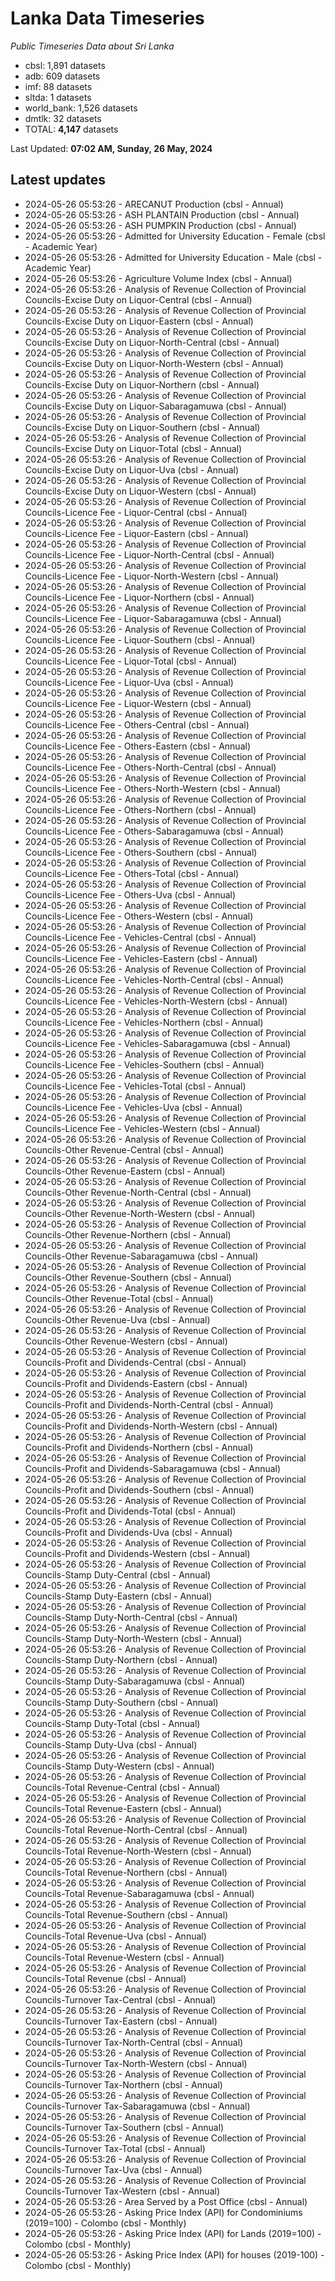 # Lanka Data Timeseries
*Public Timeseries Data about Sri Lanka*

* cbsl: 1,891 datasets
* adb: 609 datasets
* imf: 88 datasets
* sltda: 1 datasets
* world_bank: 1,526 datasets
* dmtlk: 32 datasets
* TOTAL: **4,147** datasets

Last Updated: **07:02 AM, Sunday, 26 May, 2024**

## Latest updates

* 2024-05-26 05:53:26 - ARECANUT Production (cbsl - Annual)
* 2024-05-26 05:53:26 - ASH PLANTAIN Production (cbsl - Annual)
* 2024-05-26 05:53:26 - ASH PUMPKIN Production (cbsl - Annual)
* 2024-05-26 05:53:26 - Admitted for University Education - Female (cbsl - Academic Year)
* 2024-05-26 05:53:26 - Admitted for University Education - Male (cbsl - Academic Year)
* 2024-05-26 05:53:26 - Agriculture Volume Index (cbsl - Annual)
* 2024-05-26 05:53:26 - Analysis of Revenue Collection of Provincial Councils-Excise Duty on Liquor-Central (cbsl - Annual)
* 2024-05-26 05:53:26 - Analysis of Revenue Collection of Provincial Councils-Excise Duty on Liquor-Eastern (cbsl - Annual)
* 2024-05-26 05:53:26 - Analysis of Revenue Collection of Provincial Councils-Excise Duty on Liquor-North-Central (cbsl - Annual)
* 2024-05-26 05:53:26 - Analysis of Revenue Collection of Provincial Councils-Excise Duty on Liquor-North-Western (cbsl - Annual)
* 2024-05-26 05:53:26 - Analysis of Revenue Collection of Provincial Councils-Excise Duty on Liquor-Northern (cbsl - Annual)
* 2024-05-26 05:53:26 - Analysis of Revenue Collection of Provincial Councils-Excise Duty on Liquor-Sabaragamuwa (cbsl - Annual)
* 2024-05-26 05:53:26 - Analysis of Revenue Collection of Provincial Councils-Excise Duty on Liquor-Southern (cbsl - Annual)
* 2024-05-26 05:53:26 - Analysis of Revenue Collection of Provincial Councils-Excise Duty on Liquor-Total (cbsl - Annual)
* 2024-05-26 05:53:26 - Analysis of Revenue Collection of Provincial Councils-Excise Duty on Liquor-Uva (cbsl - Annual)
* 2024-05-26 05:53:26 - Analysis of Revenue Collection of Provincial Councils-Excise Duty on Liquor-Western (cbsl - Annual)
* 2024-05-26 05:53:26 - Analysis of Revenue Collection of Provincial Councils-Licence Fee - Liquor-Central (cbsl - Annual)
* 2024-05-26 05:53:26 - Analysis of Revenue Collection of Provincial Councils-Licence Fee - Liquor-Eastern (cbsl - Annual)
* 2024-05-26 05:53:26 - Analysis of Revenue Collection of Provincial Councils-Licence Fee - Liquor-North-Central (cbsl - Annual)
* 2024-05-26 05:53:26 - Analysis of Revenue Collection of Provincial Councils-Licence Fee - Liquor-North-Western (cbsl - Annual)
* 2024-05-26 05:53:26 - Analysis of Revenue Collection of Provincial Councils-Licence Fee - Liquor-Northern (cbsl - Annual)
* 2024-05-26 05:53:26 - Analysis of Revenue Collection of Provincial Councils-Licence Fee - Liquor-Sabaragamuwa (cbsl - Annual)
* 2024-05-26 05:53:26 - Analysis of Revenue Collection of Provincial Councils-Licence Fee - Liquor-Southern (cbsl - Annual)
* 2024-05-26 05:53:26 - Analysis of Revenue Collection of Provincial Councils-Licence Fee - Liquor-Total (cbsl - Annual)
* 2024-05-26 05:53:26 - Analysis of Revenue Collection of Provincial Councils-Licence Fee - Liquor-Uva (cbsl - Annual)
* 2024-05-26 05:53:26 - Analysis of Revenue Collection of Provincial Councils-Licence Fee - Liquor-Western (cbsl - Annual)
* 2024-05-26 05:53:26 - Analysis of Revenue Collection of Provincial Councils-Licence Fee - Others-Central (cbsl - Annual)
* 2024-05-26 05:53:26 - Analysis of Revenue Collection of Provincial Councils-Licence Fee - Others-Eastern (cbsl - Annual)
* 2024-05-26 05:53:26 - Analysis of Revenue Collection of Provincial Councils-Licence Fee - Others-North-Central (cbsl - Annual)
* 2024-05-26 05:53:26 - Analysis of Revenue Collection of Provincial Councils-Licence Fee - Others-North-Western (cbsl - Annual)
* 2024-05-26 05:53:26 - Analysis of Revenue Collection of Provincial Councils-Licence Fee - Others-Northern (cbsl - Annual)
* 2024-05-26 05:53:26 - Analysis of Revenue Collection of Provincial Councils-Licence Fee - Others-Sabaragamuwa (cbsl - Annual)
* 2024-05-26 05:53:26 - Analysis of Revenue Collection of Provincial Councils-Licence Fee - Others-Southern (cbsl - Annual)
* 2024-05-26 05:53:26 - Analysis of Revenue Collection of Provincial Councils-Licence Fee - Others-Total (cbsl - Annual)
* 2024-05-26 05:53:26 - Analysis of Revenue Collection of Provincial Councils-Licence Fee - Others-Uva (cbsl - Annual)
* 2024-05-26 05:53:26 - Analysis of Revenue Collection of Provincial Councils-Licence Fee - Others-Western (cbsl - Annual)
* 2024-05-26 05:53:26 - Analysis of Revenue Collection of Provincial Councils-Licence Fee - Vehicles-Central (cbsl - Annual)
* 2024-05-26 05:53:26 - Analysis of Revenue Collection of Provincial Councils-Licence Fee - Vehicles-Eastern (cbsl - Annual)
* 2024-05-26 05:53:26 - Analysis of Revenue Collection of Provincial Councils-Licence Fee - Vehicles-North-Central (cbsl - Annual)
* 2024-05-26 05:53:26 - Analysis of Revenue Collection of Provincial Councils-Licence Fee - Vehicles-North-Western (cbsl - Annual)
* 2024-05-26 05:53:26 - Analysis of Revenue Collection of Provincial Councils-Licence Fee - Vehicles-Northern (cbsl - Annual)
* 2024-05-26 05:53:26 - Analysis of Revenue Collection of Provincial Councils-Licence Fee - Vehicles-Sabaragamuwa (cbsl - Annual)
* 2024-05-26 05:53:26 - Analysis of Revenue Collection of Provincial Councils-Licence Fee - Vehicles-Southern (cbsl - Annual)
* 2024-05-26 05:53:26 - Analysis of Revenue Collection of Provincial Councils-Licence Fee - Vehicles-Total (cbsl - Annual)
* 2024-05-26 05:53:26 - Analysis of Revenue Collection of Provincial Councils-Licence Fee - Vehicles-Uva (cbsl - Annual)
* 2024-05-26 05:53:26 - Analysis of Revenue Collection of Provincial Councils-Licence Fee - Vehicles-Western (cbsl - Annual)
* 2024-05-26 05:53:26 - Analysis of Revenue Collection of Provincial Councils-Other Revenue-Central (cbsl - Annual)
* 2024-05-26 05:53:26 - Analysis of Revenue Collection of Provincial Councils-Other Revenue-Eastern (cbsl - Annual)
* 2024-05-26 05:53:26 - Analysis of Revenue Collection of Provincial Councils-Other Revenue-North-Central (cbsl - Annual)
* 2024-05-26 05:53:26 - Analysis of Revenue Collection of Provincial Councils-Other Revenue-North-Western (cbsl - Annual)
* 2024-05-26 05:53:26 - Analysis of Revenue Collection of Provincial Councils-Other Revenue-Northern (cbsl - Annual)
* 2024-05-26 05:53:26 - Analysis of Revenue Collection of Provincial Councils-Other Revenue-Sabaragamuwa (cbsl - Annual)
* 2024-05-26 05:53:26 - Analysis of Revenue Collection of Provincial Councils-Other Revenue-Southern (cbsl - Annual)
* 2024-05-26 05:53:26 - Analysis of Revenue Collection of Provincial Councils-Other Revenue-Total (cbsl - Annual)
* 2024-05-26 05:53:26 - Analysis of Revenue Collection of Provincial Councils-Other Revenue-Uva (cbsl - Annual)
* 2024-05-26 05:53:26 - Analysis of Revenue Collection of Provincial Councils-Other Revenue-Western (cbsl - Annual)
* 2024-05-26 05:53:26 - Analysis of Revenue Collection of Provincial Councils-Profit and Dividends-Central (cbsl - Annual)
* 2024-05-26 05:53:26 - Analysis of Revenue Collection of Provincial Councils-Profit and Dividends-Eastern (cbsl - Annual)
* 2024-05-26 05:53:26 - Analysis of Revenue Collection of Provincial Councils-Profit and Dividends-North-Central (cbsl - Annual)
* 2024-05-26 05:53:26 - Analysis of Revenue Collection of Provincial Councils-Profit and Dividends-North-Western (cbsl - Annual)
* 2024-05-26 05:53:26 - Analysis of Revenue Collection of Provincial Councils-Profit and Dividends-Northern (cbsl - Annual)
* 2024-05-26 05:53:26 - Analysis of Revenue Collection of Provincial Councils-Profit and Dividends-Sabaragamuwa (cbsl - Annual)
* 2024-05-26 05:53:26 - Analysis of Revenue Collection of Provincial Councils-Profit and Dividends-Southern (cbsl - Annual)
* 2024-05-26 05:53:26 - Analysis of Revenue Collection of Provincial Councils-Profit and Dividends-Total (cbsl - Annual)
* 2024-05-26 05:53:26 - Analysis of Revenue Collection of Provincial Councils-Profit and Dividends-Uva (cbsl - Annual)
* 2024-05-26 05:53:26 - Analysis of Revenue Collection of Provincial Councils-Profit and Dividends-Western (cbsl - Annual)
* 2024-05-26 05:53:26 - Analysis of Revenue Collection of Provincial Councils-Stamp Duty-Central (cbsl - Annual)
* 2024-05-26 05:53:26 - Analysis of Revenue Collection of Provincial Councils-Stamp Duty-Eastern (cbsl - Annual)
* 2024-05-26 05:53:26 - Analysis of Revenue Collection of Provincial Councils-Stamp Duty-North-Central (cbsl - Annual)
* 2024-05-26 05:53:26 - Analysis of Revenue Collection of Provincial Councils-Stamp Duty-North-Western (cbsl - Annual)
* 2024-05-26 05:53:26 - Analysis of Revenue Collection of Provincial Councils-Stamp Duty-Northern (cbsl - Annual)
* 2024-05-26 05:53:26 - Analysis of Revenue Collection of Provincial Councils-Stamp Duty-Sabaragamuwa (cbsl - Annual)
* 2024-05-26 05:53:26 - Analysis of Revenue Collection of Provincial Councils-Stamp Duty-Southern (cbsl - Annual)
* 2024-05-26 05:53:26 - Analysis of Revenue Collection of Provincial Councils-Stamp Duty-Total (cbsl - Annual)
* 2024-05-26 05:53:26 - Analysis of Revenue Collection of Provincial Councils-Stamp Duty-Uva (cbsl - Annual)
* 2024-05-26 05:53:26 - Analysis of Revenue Collection of Provincial Councils-Stamp Duty-Western (cbsl - Annual)
* 2024-05-26 05:53:26 - Analysis of Revenue Collection of Provincial Councils-Total Revenue-Central (cbsl - Annual)
* 2024-05-26 05:53:26 - Analysis of Revenue Collection of Provincial Councils-Total Revenue-Eastern (cbsl - Annual)
* 2024-05-26 05:53:26 - Analysis of Revenue Collection of Provincial Councils-Total Revenue-North-Central (cbsl - Annual)
* 2024-05-26 05:53:26 - Analysis of Revenue Collection of Provincial Councils-Total Revenue-North-Western (cbsl - Annual)
* 2024-05-26 05:53:26 - Analysis of Revenue Collection of Provincial Councils-Total Revenue-Northern (cbsl - Annual)
* 2024-05-26 05:53:26 - Analysis of Revenue Collection of Provincial Councils-Total Revenue-Sabaragamuwa (cbsl - Annual)
* 2024-05-26 05:53:26 - Analysis of Revenue Collection of Provincial Councils-Total Revenue-Southern (cbsl - Annual)
* 2024-05-26 05:53:26 - Analysis of Revenue Collection of Provincial Councils-Total Revenue-Uva (cbsl - Annual)
* 2024-05-26 05:53:26 - Analysis of Revenue Collection of Provincial Councils-Total Revenue-Western (cbsl - Annual)
* 2024-05-26 05:53:26 - Analysis of Revenue Collection of Provincial Councils-Total Revenue (cbsl - Annual)
* 2024-05-26 05:53:26 - Analysis of Revenue Collection of Provincial Councils-Turnover Tax-Central (cbsl - Annual)
* 2024-05-26 05:53:26 - Analysis of Revenue Collection of Provincial Councils-Turnover Tax-Eastern (cbsl - Annual)
* 2024-05-26 05:53:26 - Analysis of Revenue Collection of Provincial Councils-Turnover Tax-North-Central (cbsl - Annual)
* 2024-05-26 05:53:26 - Analysis of Revenue Collection of Provincial Councils-Turnover Tax-North-Western (cbsl - Annual)
* 2024-05-26 05:53:26 - Analysis of Revenue Collection of Provincial Councils-Turnover Tax-Northern (cbsl - Annual)
* 2024-05-26 05:53:26 - Analysis of Revenue Collection of Provincial Councils-Turnover Tax-Sabaragamuwa (cbsl - Annual)
* 2024-05-26 05:53:26 - Analysis of Revenue Collection of Provincial Councils-Turnover Tax-Southern (cbsl - Annual)
* 2024-05-26 05:53:26 - Analysis of Revenue Collection of Provincial Councils-Turnover Tax-Total (cbsl - Annual)
* 2024-05-26 05:53:26 - Analysis of Revenue Collection of Provincial Councils-Turnover Tax-Uva (cbsl - Annual)
* 2024-05-26 05:53:26 - Analysis of Revenue Collection of Provincial Councils-Turnover Tax-Western (cbsl - Annual)
* 2024-05-26 05:53:26 - Area Served by a Post Office (cbsl - Annual)
* 2024-05-26 05:53:26 - Asking Price Index (API) for Condominiums (2019=100) - Colombo (cbsl - Monthly)
* 2024-05-26 05:53:26 - Asking Price Index (API) for Lands (2019=100) - Colombo (cbsl - Monthly)
* 2024-05-26 05:53:26 - Asking Price Index (API) for houses (2019-100) - Colombo (cbsl - Monthly)